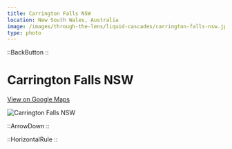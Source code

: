 ```yaml
---
title: Carrington Falls NSW
location: New South Wales, Australia
image: /images/through-the-lens/liquid-cascades/carrington-falls-nsw.jpg
type: photo
---
```


::BackButton
::

# Carrington Falls NSW

<a href="https://www.google.com/maps/search/?api=1&query=Carrington+Falls,+New+South+Wales,+Australia" target="_blank" rel="noopener noreferrer">View on Google Maps</a>

![Carrington Falls NSW](/images/through-the-lens/liquid-cascades/carrington-falls-nsw.jpg)

<div class="mb-8"></div>

::ArrowDown
::

<div class="mb-8"></div>

::HorizontalRule
::
